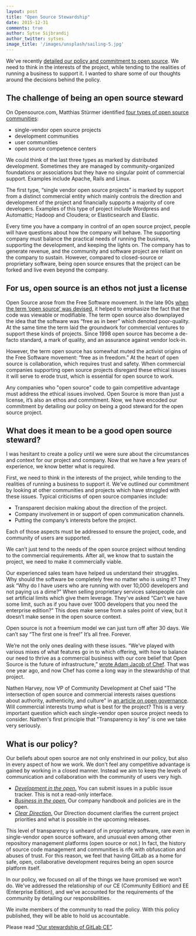 ```yaml
---
layout: post
title: "Open Source Stewardship"
date: 2015-12-31
comments: true
author: Sytse Sijbrandij
author_twitter: sytses
image_title: '/images/unsplash/sailing-5.jpg'
---
```


We've recently [detailed our policy and commitment to open source](https://gitlab.com/gitlab-com/www-gitlab-com/merge_requests/1106). We need to think in the interests of the project, while tending to the realities of running a business to support it. I wanted to share some of our thoughts around the decisions behind the policy.

<!-- more -->

## The challenge of being an open source steward

On Opensource.com, Matthias Stürmer identified [four types of open source communities](http://opensource.com/business/13/6/four-types-organizational-structures-within-open-source-communities):

- single-vendor open source projects
- development communities
- user communities
- open source competence centers

We could think of the last three types as marked by distributed development. Sometimes they are managed by community-organized foundations or associations but they have no singular point of commercial support. Examples include Apache, Rails and Linux.

The first type, “single vendor open source projects” is marked by support from a distinct commercial entity which mainly controls the direction and development of the project and financially supports a majority of core developers. Examples of this type of project include Wordpress and Automattic; Hadoop and Cloudera; or Elasticsearch and Elastic.

Every time you have a company in control of an open source project, people will have questions about how the company will behave. The supporting company must balance the practical needs of running the business, supporting the development, and keeping the lights on. The company has to generate revenue, and the community and software project are reliant on the company to sustain. However, compared to closed-source or proprietary software, being open source ensures that the project can be forked and live even beyond the company.

## For us, open source is an ethos not just a license

Open Source arose from the Free Software movement. In the late 90s [when the term ‘open source’ was devised](https://en.wikipedia.org/wiki/Open_source#The_emergence_of_the_.22open_source.22_term), it helped to emphasize the fact that the code was viewable or modifiable. The term open source also downplayed the idea that the software was “free as in beer” which denoted poor-quality. At the same time the term laid the groundwork for commercial ventures to support these kinds of projects. Since 1998 open source has become a de-facto standard, a mark of quality, and an assurance against vendor lock-in.

However, the term open source has somewhat muted the activist origins of the Free Software movement: “free as in freedom.” At the heart of open source is collaboration, which requires trust and safety. When commercial companies supporting open source projects disregard these ethical issues it will serve to erode trust, which is essential for open source to work.

Any companies who "open source" code to gain competitive advantage must address the ethical issues involved. Open Source is more than just a license, it’s also an ethos and commitment. Now, we have encoded our commitment by detailing our policy on being a good steward for the open source project.

## What does it mean to be a good open source steward?

I was hesitant to create a policy until we were sure about the circumstances and context for our project and company. Now that we have a few years of experience, we know better what is required.

First, we need to think in the interests of the project, while tending to the realities of running a business to support it. We’ve outlined our commitment by looking at other communities and projects which have struggled with these issues. Typical criticisms of open source companies include:

- Transparent decision making about the direction of the project.
- Company involvement in or support of open communication channels.
- Putting the company’s interests before the project.

Each of those aspects must be addressed to ensure the project, code, and community of users are supported.

We can’t just tend to the needs of the open source project without tending to the commercial requirements. After all, we know that to sustain the project, we need to make it commercially viable.

Our experienced sales team have helped us understand their struggles. Why should the software be completely free no matter who is using it? They ask “Why do I have users who are running with over 10,000 developers and not paying us a dime?” When selling proprietary services salespeople can set artificial limits which give them leverage. They've asked “Can’t we have some limit, such as if you have over 1000 developers that you need the enterprise edition?” This does make sense from a sales point of view, but it doesn’t make sense in the open source context. 

Open source is not a freemium model we can just turn off after 30 days. We can’t say “The first one is free!” It’s all free. Forever.

We’re not the only ones dealing with these issues. “We’ve played with various mixes of what features go in to which offering, with how to balance our need to thrive as a commercial business with our core belief that Open Source is the future of infrastructure,” [wrote Adam Jacob of Chef](https://www.chef.io/blog/2014/09/08/there-is-one-chef-server-and-it-is-open-source/). That was one year ago, and now Chef has come a long way in the stewardship of that project. 

Nathen Harvey, now VP of Community Development at Chef said "The intersection of open source and commercial interests raises questions about authority, authenticity, and culture" in [an article on open governance](http://www.informationweek.com/strategic-cio/it-strategy/three-pillars-of-open-source-governance/a/d-id/1318585). Will commercial interests trump what is best for the project? This is a very important question which each single-vendor open source project needs to consider. Nathen's first principle that "Transparency is key" is one we take very seriously.

## What is our policy?

Our beliefs about open source are not only enshrined in our policy, but also in every aspect of how we work. We don't feel any competitive advantage is gained by working in a closed manner. Instead we aim to keep the levels of communication and collaboration with the community of users very high.

- *[Development in the open.](https://about.gitlab.com/2015/12/16/improving-open-development-for-everyone/)* You can submit issues in a public issue tracker. This is not a read-only interface.
- *[Business in the open.](https://about.gitlab.com/2015/08/03/almost-everything-we-do-is-now-open/)* Our company handbook and policies are in the open.
- *[Clear Direction.](/direction/)* Our Direction document clarifies the current project priorities and what is possible in the upcoming releases.

This level of transparency is unheard of in proprietary software, rare even in single-vendor open source software, and unusual even among other repository management platforms (open source or not.) In fact, the history of source code management and communities is rife with obfuscation and abuses of trust. For this reason, we feel that having GitLab as a home for safe, open, collaborative development requires being an open source platform itself.

In our policy, we focused on all of the things we have promised we won’t do. We've addressed the relationship of our CE (Community Edition) and EE (Enterprise Edition), and we've accounted for the requirements of the community by detailing our responsibilities.

We invite members of the community to read the policy. With this policy published, they will be able to hold us accountable.

Please read [“Our stewardship of GitLab CE”](/about/#stewardship).
